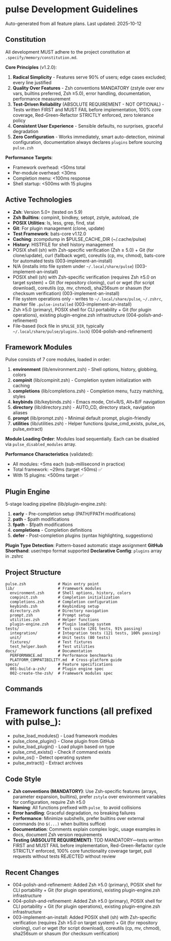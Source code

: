 # pulse Development Guidelines

Auto-generated from all feature plans. Last updated: 2025-10-12

## Constitution

All development MUST adhere to the project constitution at `.specify/memory/constitution.md`.

**Core Principles** (v1.2.0):

1. **Radical Simplicity** - Features serve 90% of users; edge cases excluded; every line justified
2. **Quality Over Features** - Zsh conventions MANDATORY (zstyle over env vars, builtins preferred, Zsh ≥5.0), error handling, documentation, performance measurement
3. **Test-Driven Reliability** (ABSOLUTE REQUIREMENT - NOT OPTIONAL) - Tests written FIRST and MUST FAIL before implementation, 100% core coverage, Red-Green-Refactor STRICTLY enforced, zero tolerance policy
4. **Consistent User Experience** - Sensible defaults, no surprises, graceful degradation
5. **Zero Configuration** - Works immediately, smart auto-detection, minimal configuration, documentation always declares `plugins` before sourcing `pulse.zsh`

**Performance Targets**:
- Framework overhead: <50ms total
- Per-module overhead: <30ms
- Completion menu: <100ms response
- Shell startup: <500ms with 15 plugins

## Active Technologies
- **Zsh**: Version 5.0+ (tested on 5.9)
- **Zsh Builtins**: compinit, bindkey, setopt, zstyle, autoload, zle
- **POSIX Utilities**: ls, less, grep, find, stat
- **Git**: For plugin management (clone, update)
- **Test Framework**: bats-core v1.12.0
- **Caching**: zcompdump in $PULSE_CACHE_DIR (~/.cache/pulse)
- **History**: HISTFILE for shell history management
- POSIX shell (sh) with Zsh-specific verification (Zsh ≥ 5.0) + Git (for clone/update), curl (fallback wget), coreutils (cp, mv, chmod), bats-core for automated tests (003-implement-an-install)
- N/A (installs into file system under `~/.local/share/pulse`) (003-implement-an-install)
- POSIX shell (sh) with Zsh-specific verification (requires Zsh ≥5.0 on target system) + Git (for repository cloning), curl or wget (for script download), coreutils (cp, mv, chmod), sha256sum or shasum (for checksum verification) (003-implement-an-install)
- File system operations only - writes to `~/.local/share/pulse`, `~/.zshrc`, marker file `.pulse-installed` (003-implement-an-install)
- Zsh ≥5.0 (primary), POSIX shell for CLI portability + Git (for plugin operations), existing plugin-engine.zsh infrastructure (004-polish-and-refinement)
- File-based (lock file in `$PULSE_DIR`, typically `~/.local/share/pulse/plugins.lock`) (004-polish-and-refinement)

## Framework Modules

Pulse consists of 7 core modules, loaded in order:

1. **environment** (lib/environment.zsh) - Shell options, history, globbing, colors
2. **compinit** (lib/compinit.zsh) - Completion system initialization with caching
3. **completions** (lib/completions.zsh) - Completion menu, fuzzy matching, styles
4. **keybinds** (lib/keybinds.zsh) - Emacs mode, Ctrl+R/S, Alt+B/F navigation
5. **directory** (lib/directory.zsh) - AUTO_CD, directory stack, navigation aliases
6. **prompt** (lib/prompt.zsh) - Minimal default prompt, plugin-friendly
7. **utilities** (lib/utilities.zsh) - Helper functions (pulse_cmd_exists, pulse_os, pulse_extract)

**Module Loading Order**: Modules load sequentially. Each can be disabled via `pulse_disabled_modules` array.

**Performance Characteristics** (validated):
- All modules: <5ms each (sub-millisecond in practice)
- Total framework: ~29ms (target <50ms) ✅
- With 15 plugins: <500ms target ✅

## Plugin Engine

5-stage loading pipeline (lib/plugin-engine.zsh):

1. **early** - Pre-completion setup (PATH/FPATH modifications)
2. **path** - $path modifications
3. **fpath** - $fpath modifications
4. **completions** - Completion definitions
5. **defer** - Post-completion plugins (syntax highlighting, suggestions)

**Plugin Type Detection**: Pattern-based automatic stage assignment
**GitHub Shorthand**: user/repo format supported
**Declarative Config**: `plugins` array in .zshrc

## Project Structure
```
pulse.zsh              # Main entry point
lib/                   # Framework modules
  environment.zsh      # Shell options, history, colors
  compinit.zsh         # Completion initialization
  completions.zsh      # Completion configuration
  keybinds.zsh         # Keybinding setup
  directory.zsh        # Directory navigation
  prompt.zsh           # Prompt setup
  utilities.zsh        # Helper functions
  plugin-engine.zsh    # Plugin loading system
tests/                 # Test suite (201 tests, 91% passing)
  integration/         # Integration tests (121 tests, 100% passing)
  unit/                # Unit tests (80 tests)
  fixtures/            # Test fixtures
  test_helper.bash     # Test utilities
docs/                  # Documentation
  PERFORMANCE.md       # Performance benchmarks
  PLATFORM_COMPATIBILITY.md  # Cross-platform guide
specs/                 # Feature specifications
  001-build-a-zsh/     # Plugin engine spec
  002-create-the-zsh/  # Framework modules spec
```

## Commands
# Framework functions (all prefixed with pulse_):
- pulse_load_modules() - Load framework modules
- pulse_clone_plugin() - Clone plugin from GitHub
- pulse_load_plugin() - Load plugin based on type
- pulse_cmd_exists() - Check if command exists
- pulse_os() - Detect operating system
- pulse_extract() - Extract archives

## Code Style
- **Zsh conventions (MANDATORY)**: Use Zsh-specific features (arrays, parameter expansion, builtins), prefer `zstyle` over environment variables for configuration, require Zsh ≥5.0
- **Naming**: All functions prefixed with `pulse_` to avoid collisions
- **Error handling**: Graceful degradation, no breaking failures
- **Performance**: Minimize subshells, prefer builtins over external commands (no `$(...)` when builtins suffice)
- **Documentation**: Comments explain complex logic, usage examples in docs, document Zsh version requirements
- **Testing (ABSOLUTE REQUIREMENT)**: TDD MANDATORY—tests written FIRST and MUST FAIL before implementation, Red-Green-Refactor cycle STRICTLY enforced, 100% core functionality coverage target, pull requests without tests REJECTED without review

## Recent Changes
- 004-polish-and-refinement: Added Zsh ≥5.0 (primary), POSIX shell for CLI portability + Git (for plugin operations), existing plugin-engine.zsh infrastructure
- 004-polish-and-refinement: Added Zsh ≥5.0 (primary), POSIX shell for CLI portability + Git (for plugin operations), existing plugin-engine.zsh infrastructure
- 003-implement-an-install: Added POSIX shell (sh) with Zsh-specific verification (requires Zsh ≥5.0 on target system) + Git (for repository cloning), curl or wget (for script download), coreutils (cp, mv, chmod), sha256sum or shasum (for checksum verification)

<!-- MANUAL ADDITIONS START -->
<!-- MANUAL ADDITIONS END -->
